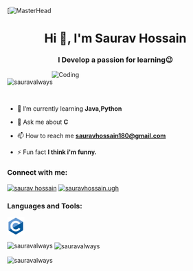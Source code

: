 [![MasterHead](https://fiverr-res.cloudinary.com/images/q_auto,f_auto/gigs/128217383/original/81f92642517e23e8ee7d22c2c2f83a03bbeff03b/do-loop-animated-gifs-for-your-promotion.jpg)
<h1 align="center">Hi 👋, I'm Saurav Hossain</h1>
<h3 align="center">I Develop a passion for learning😉</h3>
<img align="right" alt="Coding" width="400" src="https://st2.depositphotos.com/1802620/7621/v/950/depositphotos_76219969-stock-illustration-online-shopping-flat-concept.jpg">

<p align="left"> <img src="https://komarev.com/ghpvc/?username=sauravalways&label=Profile%20views&color=0e75b6&style=flat" alt="sauravalways" /> </p>

<p align="left"> <a href="https://twitter.com/" target="blank"><img src="https://img.shields.io/twitter/follow/?logo=twitter&style=for-the-badge" alt="" /></a> </p>

- 🌱 I’m currently learning **Java,Python**

- 💬 Ask me about **C**

- 📫 How to reach me **sauravhossain180@gmail.com**

- ⚡ Fun fact **I think i'm funny.**

<h3 align="left">Connect with me:</h3>
<p align="left">
<a href="https://fb.com/saurav hossain" target="blank"><img align="center" src="https://raw.githubusercontent.com/rahuldkjain/github-profile-readme-generator/master/src/images/icons/Social/facebook.svg" alt="saurav hossain" height="30" width="40" /></a>
<a href="https://instagram.com/sauravhossain.ugh" target="blank"><img align="center" src="https://raw.githubusercontent.com/rahuldkjain/github-profile-readme-generator/master/src/images/icons/Social/instagram.svg" alt="sauravhossain.ugh" height="30" width="40" /></a>
</p>

<h3 align="left">Languages and Tools:</h3>
<p align="left"> <a href="https://www.cprogramming.com/" target="_blank" rel="noreferrer"> <img src="https://raw.githubusercontent.com/devicons/devicon/master/icons/c/c-original.svg" alt="c" width="40" height="40"/> </a> </p>

<p><img align="left" src="https://github-readme-stats.vercel.app/api/top-langs?username=sauravalways&show_icons=true&locale=en&layout=compact" alt="sauravalways" /></p>

<p>&nbsp;<img align="center" src="https://github-readme-stats.vercel.app/api?username=sauravalways&show_icons=true&locale=en" alt="sauravalways" /></p>

<p><img align="center" src="https://github-readme-streak-stats.herokuapp.com/?user=sauravalways&" alt="sauravalways" /></p>
